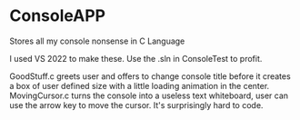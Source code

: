 # ConsoleAPP
Stores all my console nonsense in C Language

I used VS 2022 to make these.
Use the .sln in ConsoleTest to profit.

GoodStuff.c greets user and offers to change console title before it creates a box of user defined size with a little loading animation in the center.
MovingCursor.c turns the console into a useless text whiteboard, user can use the arrow key to move the cursor. It's surprisingly hard to code.
